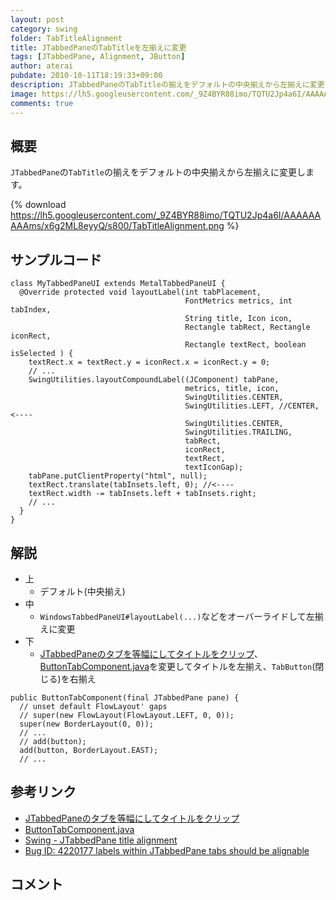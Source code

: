```yaml
---
layout: post
category: swing
folder: TabTitleAlignment
title: JTabbedPaneのTabTitleを左揃えに変更
tags: [JTabbedPane, Alignment, JButton]
author: aterai
pubdate: 2010-10-11T18:19:33+09:00
description: JTabbedPaneのTabTitleの揃えをデフォルトの中央揃えから左揃えに変更します。
image: https://lh5.googleusercontent.com/_9Z4BYR88imo/TQTU2Jp4a6I/AAAAAAAAAms/x6g2ML8eyyQ/s800/TabTitleAlignment.png
comments: true
---
```

## 概要
`JTabbedPane`の`TabTitle`の揃えをデフォルトの中央揃えから左揃えに変更します。

{% download https://lh5.googleusercontent.com/_9Z4BYR88imo/TQTU2Jp4a6I/AAAAAAAAAms/x6g2ML8eyyQ/s800/TabTitleAlignment.png %}

## サンプルコード
<pre class="prettyprint"><code>class MyTabbedPaneUI extends MetalTabbedPaneUI {
  @Override protected void layoutLabel(int tabPlacement,
                                       FontMetrics metrics, int tabIndex,
                                       String title, Icon icon,
                                       Rectangle tabRect, Rectangle iconRect,
                                       Rectangle textRect, boolean isSelected ) {
    textRect.x = textRect.y = iconRect.x = iconRect.y = 0;
    // ...
    SwingUtilities.layoutCompoundLabel((JComponent) tabPane,
                                       metrics, title, icon,
                                       SwingUtilities.CENTER,
                                       SwingUtilities.LEFT, //CENTER, &lt;----
                                       SwingUtilities.CENTER,
                                       SwingUtilities.TRAILING,
                                       tabRect,
                                       iconRect,
                                       textRect,
                                       textIconGap);
    tabPane.putClientProperty("html", null);
    textRect.translate(tabInsets.left, 0); //&lt;----
    textRect.width -= tabInsets.left + tabInsets.right;
    // ...
  }
}
</code></pre>

## 解説
- 上
    - デフォルト(中央揃え)
- 中
    - `WindowsTabbedPaneUI#layoutLabel(...)`などをオーバーライドして左揃えに変更
- 下
    - [JTabbedPaneのタブを等幅にしてタイトルをクリップ](https://ateraimemo.com/Swing/ClippedTitleTab.html)、[ButtonTabComponent.java](https://docs.oracle.com/javase/tutorial/uiswing/examples/components/TabComponentsDemoProject/src/components/ButtonTabComponent.java)を変更してタイトルを左揃え、`TabButton`(閉じる)を右揃え

<!-- dummy comment line for breaking list -->

<pre class="prettyprint"><code>public ButtonTabComponent(final JTabbedPane pane) {
  // unset default FlowLayout' gaps
  // super(new FlowLayout(FlowLayout.LEFT, 0, 0));
  super(new BorderLayout(0, 0));
  // ...
  // add(button);
  add(button, BorderLayout.EAST);
  // ...
</code></pre>

## 参考リンク
- [JTabbedPaneのタブを等幅にしてタイトルをクリップ](https://ateraimemo.com/Swing/ClippedTitleTab.html)
- [ButtonTabComponent.java](https://docs.oracle.com/javase/tutorial/uiswing/examples/components/TabComponentsDemoProject/src/components/ButtonTabComponent.java)
- [Swing - JTabbedPane title alignment](https://community.oracle.com/thread/1556158)
- [Bug ID: 4220177 labels within JTabbedPane tabs should be alignable](https://bugs.openjdk.java.net/browse/JDK-4220177)

<!-- dummy comment line for breaking list -->

## コメント
